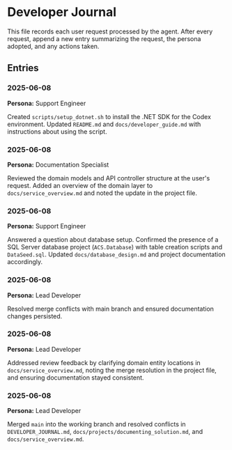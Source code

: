 # Developer Journal

This file records each user request processed by the agent. After every request, append a new entry summarizing the request, the persona adopted, and any actions taken.

## Entries

### 2025-06-08
**Persona:** Support Engineer

Created `scripts/setup_dotnet.sh` to install the .NET SDK for the Codex environment. Updated `README.md` and `docs/developer_guide.md` with instructions about using the script.
### 2025-06-08
**Persona:** Documentation Specialist

Reviewed the domain models and API controller structure at the user's request. Added an overview of the domain layer to `docs/service_overview.md` and noted the update in the project file.
### 2025-06-08
**Persona:** Support Engineer

Answered a question about database setup. Confirmed the presence of a SQL Server database project (`ACS.Database`) with table creation scripts and `DataSeed.sql`. Updated `docs/database_design.md` and project documentation accordingly.

### 2025-06-08
**Persona:** Lead Developer

Resolved merge conflicts with main branch and ensured documentation changes persisted.

### 2025-06-08
**Persona:** Lead Developer

Addressed review feedback by clarifying domain entity locations in `docs/service_overview.md`, noting the merge resolution in the project file, and ensuring documentation stayed consistent.

### 2025-06-08
**Persona:** Lead Developer

Merged `main` into the working branch and resolved conflicts in `DEVELOPER_JOURNAL.md`, `docs/projects/documenting_solution.md`, and `docs/service_overview.md`.
